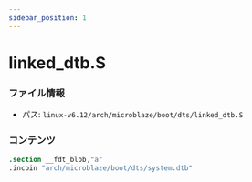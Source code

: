 ```yaml
---
sidebar_position: 1
---
```

# linked_dtb.S

### ファイル情報

- パス: `linux-v6.12/arch/microblaze/boot/dts/linked_dtb.S`

### コンテンツ

```S
.section __fdt_blob,"a"
.incbin "arch/microblaze/boot/dts/system.dtb"

```
